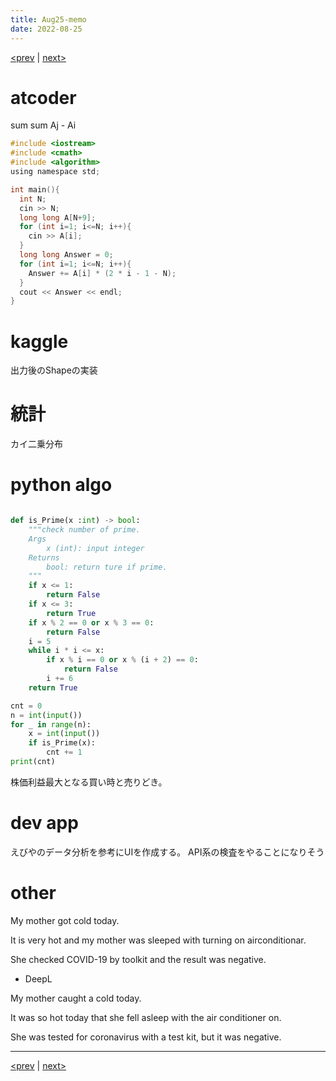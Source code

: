 ```yaml
---
title: Aug25-memo 
date: 2022-08-25 
---
```


[<prev](https://idekworks.github.io/TechnicalMemo/2022/08/24/Aug24.html) | [next>](https://idekworks.github.io/TechnicalMemo/2022/08/26/Aug26.html) 

# atcoder
sum sum Aj - Ai
```c
#include <iostream>
#include <cmath>
#include <algorithm>
using namespace std;

int main(){
  int N;
  cin >> N;
  long long A[N+9];
  for (int i=1; i<=N; i++){
    cin >> A[i];
  }
  long long Answer = 0;
  for (int i=1; i<=N; i++){
    Answer += A[i] * (2 * i - 1 - N); 
  }
  cout << Answer << endl;
}
```

# kaggle
出力後のShapeの実装

# 統計
カイ二乗分布

# python algo
```python

def is_Prime(x :int) -> bool:
    """check number of prime.
    Args
        x (int): input integer
    Returns
        bool: return ture if prime.
    """
    if x <= 1:
        return False
    if x <= 3:
        return True
    if x % 2 == 0 or x % 3 == 0:
        return False
    i = 5
    while i * i <= x: 
        if x % i == 0 or x % (i + 2) == 0:
            return False
        i += 6
    return True

cnt = 0
n = int(input())
for _ in range(n):
    x = int(input())
    if is_Prime(x):
        cnt += 1
print(cnt)

```
株価利益最大となる買い時と売りどき。


# dev app
えびやのデータ分析を参考にUIを作成する。
API系の検査をやることになりそう

# other
My mother got cold today.

It is very hot and my mother was sleeped with turning on airconditionar.

She checked COVID-19 by toolkit and the result was negative.

- DeepL

My mother caught a cold today.

It was so hot today that she fell asleep with the air conditioner on.

She was tested for coronavirus with a test kit, but it was negative.



***

[<prev](https://idekworks.github.io/TechnicalMemo/2022/08/24/Aug24.html) | [next>](https://idekworks.github.io/TechnicalMemo/2022/08/26/Aug26.html)

